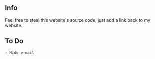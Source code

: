 ## Info
Feel free to steal this website's source code, just add a link back to my website. 

## To Do
    - Hide e-mail